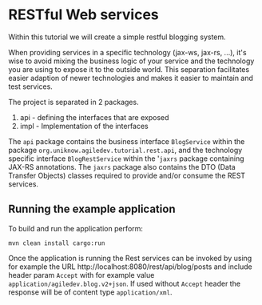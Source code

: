 # RESTful Web services

Within this tutorial we will create a simple restful blogging system.

When providing services in a specific technology (jax-ws, jax-rs, ...), it's wise to avoid mixing the business logic of your service and the technology you are using to expose it to the outside world. This separation facilitates easier adaption of newer technologies and makes it easier to maintain and test services.

The project is separated in 2 packages.

1. api - defining the interfaces that are exposed
2. impl - Implementation of the interfaces

The `api` package contains the business interface `BlogService` within the package `org.uniknow.agiledev.tutorial.rest.api`, and the technology specific interface `BlogRestService` within the '`jaxrs` package containing JAX-RS annotations. The `jaxrs` package also contains the DTO (Data Transfer Objects) classes required to provide and/or consume the REST services.

## Running the example application

To build and run the application perform:

    mvn clean install cargo:run

Once the application is running the Rest services can be invoked by using for example the URL http://localhost:8080/rest/api/blog/posts and include header param `Accept` with for example value `application/agiledev.blog.v2+json`. If used without `Accept` header the response will be of content type `application/xml`.
